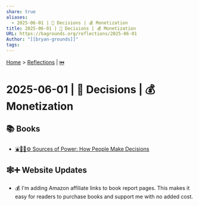 ```yaml
---
share: true
aliases:
  - 2025-06-01 | 🤔 Decisions | 💰 Monetization
title: 2025-06-01 | 🤔 Decisions | 💰 Monetization
URL: https://bagrounds.org/reflections/2025-06-01
Author: "[[bryan-grounds]]"
tags: 
---
```

[Home](../index.md) > [Reflections](./index.md) | [⏮️](./2025-05-31.md)  
# 2025-06-01 | 🤔 Decisions | 💰 Monetization  
## 📚 Books  
- [⛲🔌🤔⚙️ Sources of Power: How People Make Decisions](../books/sources-of-power-how-people-make-decisions.md)  
  
## 🕸️➕ Website Updates  
- 💰 I'm adding Amazon affiliate links to book report pages. This makes it easy for readers to purchase books and support me with no added cost.